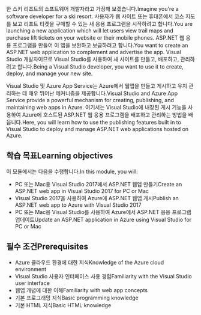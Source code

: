 <span data-ttu-id="4159a-101">한 스키 리조트의 소프트웨어 개발자라고 가정해 보겠습니다.</span><span class="sxs-lookup"><span data-stu-id="4159a-101">Imagine you're a software developer for a ski resort.</span></span> <span data-ttu-id="4159a-102">사용자가 웹 사이트 또는 휴대폰에서 코스 지도를 보고 리프트 티켓을 구매할 수 있는 새 응용 프로그램을 시작하려고 합니다.</span><span class="sxs-lookup"><span data-stu-id="4159a-102">You are launching a new application which will let users view trail maps and purchase lift tickets on your website or their mobile phones.</span></span> <span data-ttu-id="4159a-103">ASP.NET 웹 응용 프로그램을 만들어 이 앱을 보완하고 보급하려고 합니다.</span><span class="sxs-lookup"><span data-stu-id="4159a-103">You want to create an ASP.NET web application to complement and advertise the app.</span></span> <span data-ttu-id="4159a-104">Visual Studio 개발자이므로 Visual Studio를 사용하여 새 사이트를 만들고, 배포하고, 관리하려고 합니다.</span><span class="sxs-lookup"><span data-stu-id="4159a-104">Being a Visual Studio developer, you want to use it to create, deploy, and manage your new site.</span></span>

<span data-ttu-id="4159a-105">Visual Studio 및 Azure App Service는 Azure에서 웹앱을 만들고 게시하고 유지 관리하는 데 매우 뛰어난 메커니즘을 제공합니다.</span><span class="sxs-lookup"><span data-stu-id="4159a-105">Visual Studio and Azure App Service provide a powerful mechanism for creating, publishing, and maintaining web apps in Azure.</span></span> <span data-ttu-id="4159a-106">여기서는 Visual Studio에 내장된 게시 기능을 사용하여 Azure에 호스트된 ASP.NET 웹 응용 프로그램을 배포하고 관리하는 방법을 배웁니다.</span><span class="sxs-lookup"><span data-stu-id="4159a-106">Here, you will learn how to use the publishing features built in to Visual Studio to deploy and manage ASP.NET web applications hosted on Azure.</span></span>

## <a name="learning-objectives"></a><span data-ttu-id="4159a-107">학습 목표</span><span class="sxs-lookup"><span data-stu-id="4159a-107">Learning objectives</span></span>

<span data-ttu-id="4159a-108">이 모듈에서는 다음을 수행합니다.</span><span class="sxs-lookup"><span data-stu-id="4159a-108">In this module, you will:</span></span>

- <span data-ttu-id="4159a-109">PC 또는 Mac용 Visual Studio 2017에서 ASP.NET 웹앱 만들기</span><span class="sxs-lookup"><span data-stu-id="4159a-109">Create an ASP.NET web app in Visual Studio 2017 for PC or Mac</span></span>
- <span data-ttu-id="4159a-110">Visual Studio 2017을 사용하여 Azure에 ASP.NET 웹앱 게시</span><span class="sxs-lookup"><span data-stu-id="4159a-110">Publish an ASP.NET web app to Azure with Visual Studio 2017</span></span>
- <span data-ttu-id="4159a-111">PC 또는 Mac용 Visual Studio를 사용하여 Azure에서 ASP.NET 응용 프로그램 업데이트</span><span class="sxs-lookup"><span data-stu-id="4159a-111">Update an ASP.NET application in Azure using Visual Studio for PC or Mac</span></span>

## <a name="prerequisites"></a><span data-ttu-id="4159a-112">필수 조건</span><span class="sxs-lookup"><span data-stu-id="4159a-112">Prerequisites</span></span>

- <span data-ttu-id="4159a-113">Azure 클라우드 환경에 대한 지식</span><span class="sxs-lookup"><span data-stu-id="4159a-113">Knowledge of the Azure cloud environment</span></span>
- <span data-ttu-id="4159a-114">Visual Studio 사용자 인터페이스 사용 경험</span><span class="sxs-lookup"><span data-stu-id="4159a-114">Familiarity with the Visual Studio user interface</span></span>
- <span data-ttu-id="4159a-115">웹앱 개념에 대한 이해</span><span class="sxs-lookup"><span data-stu-id="4159a-115">Familiarity with web app concepts</span></span>
- <span data-ttu-id="4159a-116">기본 프로그래밍 지식</span><span class="sxs-lookup"><span data-stu-id="4159a-116">Basic programming knowledge</span></span>
- <span data-ttu-id="4159a-117">기본 HTML 지식</span><span class="sxs-lookup"><span data-stu-id="4159a-117">Basic HTML knowledge</span></span>
